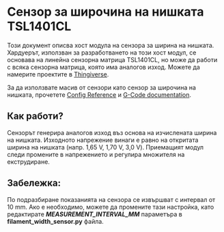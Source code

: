 # Сензор за широчина на нишката TSL1401CL

Този документ описва хост модула на сензора за ширина на нишката. Хардуерът, използван за разработването на този хост модул, се основава на линейна сензорна матрица TSL1401CL, но може да работи с всяка сензорна матрица, която има аналогов изход. Можете да намерите проектите в [Thingiverse](https://www.thingiverse.com/search?q=filament%20width%20sensor).

За да използвате масив от сензори като сензор за широчина на нишката, прочетете [Config Reference](Config_Reference.md#tsl1401cl_filament_width_sensor) и [G-Code documentation](G-Codes.md#hall_filament_width_sensor).

## Как работи?

Сензорът генерира аналогов изход въз основа на изчислената ширина на нишката. Изходното напрежение винаги е равно на откритата ширина на нишката (напр. 1,65 V, 1,70 V, 3,0 V). Приемащият модул следи промените в напрежението и регулира множителя на екструдиране.

## Забележка:

По подразбиране показанията на сензора се извършват с интервал от 10 mm. Ако е необходимо, можете да промените тази настройка, като редактирате ***MEASUREMENT_INTERVAL_MM*** параметъра в **filament_width_sensor.py** файла.

